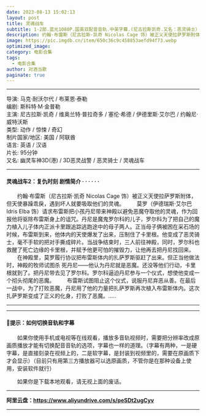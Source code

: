 ```yaml
---
date: 2023-08-13 15:02:13
layout: post
title: 灵魂战车
subtitle: 1-2部.蓝光1080P.国英双配音音轨.中英字幕.(尼古拉斯凯奇.又名：恶灵骑士）
description: 约翰·布雷斯（尼古拉斯·凯奇 Nicolas Cage 饰）被正义天使拉萨罗斯附体，但天使暴躁乖戾，遇到坏人就要吸取他们的灵魂...
image: https://pic.imgdb.cn/item/650c36c9c458853aefd94f73.webp
optimized_image: 
category: 电影合集
tags:
  - 电影合集
author: 对酒当歌
paginate: true
---
```



---

导演: 马克·耐沃尔代 / 布莱恩·泰勒  
编剧: 斯科特·M·金普勒  
主演: 尼古拉斯·凯奇 / 维奥兰特·普拉奇多 / 塞伦·希德 / 伊德里斯·艾尔巴 / 约翰尼·威特沃斯  
类型: 动作 / 惊悚 / 奇幻  
制片国家/地区: 美国 / 阿联酋  
语言: 英语 / 汉语  
片长: 95分钟  
又名: 幽灵车神3D(港) / 3D恶灵战警 / 恶灵骑士 / 灵魂战车  

---

#### 灵魂战车2：复仇时刻 剧情简介 · · · · · ·

　　约翰·布雷斯（尼古拉斯·凯奇 Nicolas Cage 饰）被正义天使拉萨罗斯附体，但天使暴躁乖戾，遇到坏人就要吸取他们的灵魂。
　　莫罗（伊德瑞斯·艾尔巴 Idris Elba 饰）请求布雷斯把小孩丹尼带来神殿以避免恶魔夺取他的灵魂，作为回报他将驱除布雷斯身上的诅咒。丹尼是魔鬼罗尔科的儿子，罗尔科为了把自己的魔力植入儿子体内正派卡里跟追踪逃跑途中的母子两人。正当母子俩被困在采石场的时候，布雷斯到来，他体内的天使爆发了出来，压制住了卡里根。他变成了恶灵骑士，毫不手软的把对手撕成碎片。当战争结束时，三人前往神殿，同时，罗尔科也救醒了死亡边缘的卡里根，并赋予他更可怕的摧毁力，让他再去把丹尼找回来。
　　在神殿里，莫罗履行协议把布雷斯体内的扎萨罗斯驱赶了出来。但正当他做法时，神殿的牧师试图杀 死丹尼——他认为丹尼就是恶魔。还没等他们行动，卡里根就到了。把丹尼带去见了罗尔科。罗尔科逼迫丹尼参与一个仪式，想使他变成一个彻头彻尾的恶魔。
　　布雷斯试图阻止这个仪式，说服丹尼弃恶从善。在最后一战中，为了打败恶魔，丹尼用了他的力量把扎萨罗斯再次植入布雷斯体内。这次扎萨罗斯变成了正义的化身，打败了恶魔。.....  

---
---

#### 🔔提示：如何切换音轨和字幕

　　如果你使用手机或电视等在线观看，播放多音轨视频时，需要把分辨率改成原画质播放才能有切换配音音轨的选项，字幕也一样的道理。（字幕有两种，一是硬字幕，是直接刻录在视频上的，二是软字幕，是封装到视频里的，需要在原画质下才会显示）（目前只有用第三方播放器可以选原画质，不管你是在那种设备上使用，安装软件就行）

　　如果你是下载本地观看，请无视上面的废话。

---

**阿里云盘：<https://www.aliyundrive.com/s/peSDt2ugCyv>**

---
